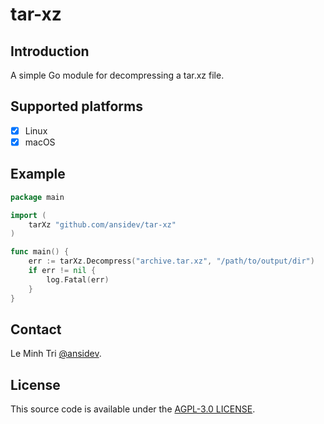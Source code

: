 # tar-xz

## Introduction

A simple Go module for decompressing a tar.xz file.

## Supported platforms

- [x] Linux
- [x] macOS

## Example

```go
package main

import (
	tarXz "github.com/ansidev/tar-xz"
)

func main() {
	err := tarXz.Decompress("archive.tar.xz", "/path/to/output/dir")
	if err != nil {
		log.Fatal(err)
	}
}
```

## Contact

Le Minh Tri [@ansidev](https://ansidev.xyz/about).

## License

This source code is available under the [AGPL-3.0 LICENSE](/LICENSE).
